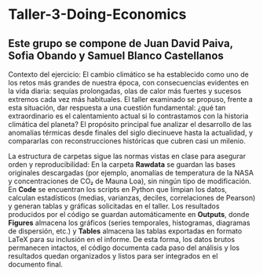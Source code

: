 # Taller-3-Doing-Economics
Este grupo se compone de Juan David Paiva, Sofia Obando y Samuel Blanco Castellanos
------------------------------------------------------------------------------------------------------------------------------------------------------------------------------------
Contexto del ejercicio: El cambio climático se ha establecido como uno de los retos más grandes de nuestra época, con consecuencias evidentes en la vida diaria: sequías prolongadas, olas de calor más fuertes y sucesos extremos cada vez más habituales. El taller examinado se propuso, frente a esta situación, dar respuesta a una cuestión fundamental: ¿qué tan extraordinario es el calentamiento actual si lo contrastamos con la historia climática del planeta? El propósito principal fue analizar el desarrollo de las anomalías térmicas desde finales del siglo diecinueve hasta la actualidad, y compararlas con reconstrucciones históricas que cubren casi un milenio.


La estructura de carpetas sigue las normas vistas en clase para asegurar orden y reproducibilidad: 
En la carpeta **Rawdata** se guardan las bases originales descargadas (por ejemplo, anomalías de temperatura de la NASA y concentraciones de CO₂ de Mauna Loa), sin ningún tipo de modificación.
En **Code** se encuentran los scripts en Python que limpian los datos, calculan estadísticos (medias, varianzas, deciles, correlaciones de Pearson) y generan tablas y gráficas solicitadas en el taller. 
Los resultados producidos por el código se guardan automáticamente en **Outputs**, donde **Figures** almacena los gráficos (series temporales, histogramas, diagramas de dispersión, etc.) y **Tables** almacena las tablas exportadas en formato LaTeX para su inclusión en el informe. De esta forma, los datos brutos permanecen intactos, el código documenta cada paso del análisis y los resultados quedan organizados y listos para ser integrados en el documento final.
